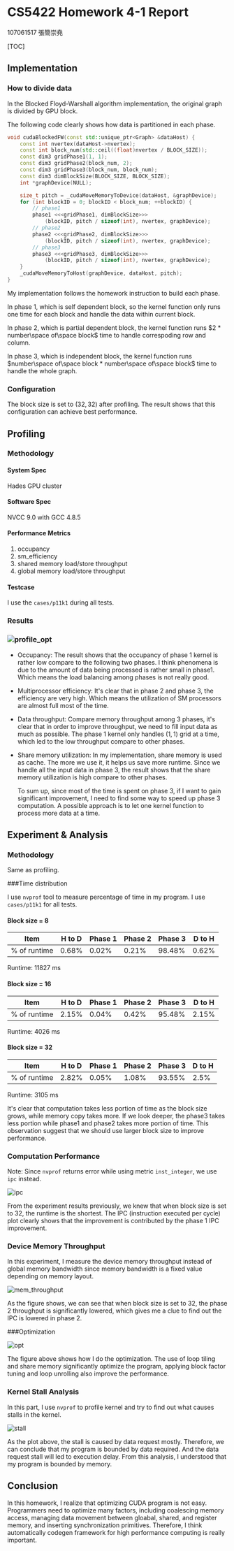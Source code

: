 # CS5422 Homework 4-1 Report

107061517 張簡崇堯

[TOC]

## Implementation

### How to divide data

In the Blocked Floyd-Warshall algorithm implementation, the original graph is divided by GPU block.

The following code clearly shows how data is partitioned in each phase.

```c++
void cudaBlockedFW(const std::unique_ptr<Graph> &dataHost) {
    const int nvertex(dataHost->nvertex);
    const int block_num(std::ceil((float)nvertex / BLOCK_SIZE));
    const dim3 gridPhase1(1, 1);
    const dim3 gridPhase2(block_num, 2);
    const dim3 gridPhase3(block_num, block_num);
    const dim3 dimBlockSize(BLOCK_SIZE, BLOCK_SIZE);
    int *graphDevice(NULL);

    size_t pitch = _cudaMoveMemoryToDevice(dataHost, &graphDevice);
    for (int blockID = 0; blockID < block_num; ++blockID) {
        // phase1
        phase1 <<<gridPhase1, dimBlockSize>>>
            (blockID, pitch / sizeof(int), nvertex, graphDevice);
        // phase2
        phase2 <<<gridPhase2, dimBlockSize>>>
            (blockID, pitch / sizeof(int), nvertex, graphDevice);
        // phase3
        phase3 <<<gridPhase3, dimBlockSize>>>
            (blockID, pitch / sizeof(int), nvertex, graphDevice);
    }
    _cudaMoveMemoryToHost(graphDevice, dataHost, pitch);
}
```

My implementation follows the homework instruction to build each phase.

In phase 1, which is self dependent block, so the kernel function only runs one time for each block and handle the data within current block.

In phase 2, which is partial dependent block, the kernel function runs $2 * number\space of\space block$ time to handle correspoding row and column.

In phase 3, which is independent block, the kernel function runs $number\space of\space block * number\space of\space block$ time to handle the whole graph.

### Configuration

The block size is set to $(32, 32)$ after profiling. The result shows that this configuration can achieve best performance.

## Profiling

### Methodology

#### System Spec

Hades GPU cluster

#### Software Spec

NVCC 9.0 with GCC 4.8.5

#### Performance Metrics

1.  occupancy
2.  sm_efficiency
3.  shared memory load/store throughput
4.  global memory load/store throughput

#### Testcase

I use the `cases/p11k1` during all tests.

### Results

### ![profile_opt](README.assets/profile_opt.png)

*   Occupancy: The result shows that the occupancy of phase 1 kernel is rather low compare to the following two phases. I think phenomena is due to the amount of data being processed is rather small in phase1. Which means the load balancing among phases is not really good.

*   Multiprocessor efficiency: It's clear that in phase 2 and phase 3, the efficiency are very high. Which means the utilization of SM processors are almost full most of the time.

*   Data throughput: Compare memory throughput among 3 phases, it's clear that in order to improve throughput, we need to fill input data as much as possible. The phase 1 kernel only handles $(1,1)$ grid at a time, which led to the low throughput compare to other phases.

*   Share memory utilization: In my implementation, share memory is used as cache. The more we use it, it helps us save more runtime. Since we handle all the input data in phase 3, the result shows that the share memory utilization is high compare to other phases.

    To sum up, since most of the time is spent on phase 3, if I want to gain significant improvement, I need to find some way to speed up phase 3 computation. A possible approach is to let one kernel function to process more data at a time.

## Experiment & Analysis

### Methodology

Same as profiling.

###Time distribution

I use `nvprof` tool to measure percentage of  time in my program.  I use `cases/p11k1` for all tests.

#### Block size = 8

| Item         | H to D | Phase 1 | Phase 2 | Phase 3 | D to H |
| ------------ | ------ | ------- | ------- | ------- | ------ |
| % of runtime | 0.68%  | 0.02%   | 0.21%   | 98.48%  | 0.62%  |

Runtime: 11827 ms

#### Block size = 16

| Item         | H to D | Phase 1 | Phase 2 | Phase 3 | D to H |
| ------------ | ------ | ------- | ------- | ------- | ------ |
| % of runtime | 2.15%  | 0.04%   | 0.42%   | 95.48%  | 2.15%  |

Runtime: 4026 ms

#### Block size = 32

| Item         | H to D | Phase 1 | Phase 2 | Phase 3 | D to H |
| ------------ | ------ | ------- | ------- | ------- | ------ |
| % of runtime | 2.82%  | 0.05%   | 1.08%   | 93.55%  | 2.5%   |

Runtime: 3105 ms

It's clear that computation takes less portion of time as the block size grows, while memory copy takes more. If we look deeper, the phase3 takes less portion while phase1 and phase2 takes more portion of time. This observation suggest that we should use larger block size to improve performance.

### Computation Performance

Note: Since `nvprof` returns error while using metric `inst_integer`, we use `ipc` instead.

![ipc](README.assets/ipc.png)

From the experiment results previously, we knew that when block size is set to 32, the runtime is the shortest. The IPC (instruction executed per cycle) plot clearly shows that the improvement is contributed by the phase 1 IPC improvement.

### Device Memory Throughput

In this experiment, I measure the device memory throughput instead of global memory bandwidth since memory bandwidth is a fixed value depending on memory layout.

![mem_throughput](README.assets/mem_throughput.png)

As the figure shows, we can see that when block size is set to 32, the phase 2 throughput is significantly lowered, which gives me a clue to find out the IPC is lowered in phase 2.

###Optimization

![opt](README.assets/opt.png)

The figure above shows how I do the optimization. The use of loop tiling and share memory significantly optimize the program, applying block factor  tuning and loop unrolling also improve the performance.

### Kernel Stall Analysis

In this part, I use `nvprof` to profile kernel and try to find out what causes stalls in the kernel.

![stall](README.assets/stall.png)

As the plot above, the stall is caused by data request mostly. Therefore, we can conclude that my program is bounded by data required. And the data request stall will led to execution delay. From this analysis, I understood that my program is bounded by memory.

## Conclusion

In this homework, I realize that optimizing CUDA program is not easy. Programmers need to optimize many factors, including coalescing memory access, managing data movement between gloabal, shared, and register memory, and inserting synchronization primitives. Therefore, I think automatically codegen framework for high performance computing is really important. 